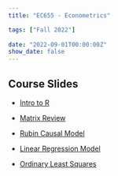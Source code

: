 ```yaml
---
title: "EC655 - Econometrics"

tags: ["Fall 2022"]
  
date: "2022-09-01T00:00:00Z"
show_date: false
---
```


## Course Slides

- <a href="https://justinsmithecon.github.io/teaching/ec655/intro/intro.html">Intro to R</a>

- <a href="https://justinsmithecon.github.io/teaching/ec655/Matrix%20Review/matrixrev.html">Matrix Review</a> 

- <a href="https://justinsmithecon.github.io/teaching/ec655/rubin/rubin.html">Rubin Causal Model</a> 

- <a href="https://justinsmithecon.github.io/teaching/ec655/linearregress/linearregress.html">Linear Regression Model</a> 

- <a href="https://justinsmithecon.github.io/teaching/ec655/ols/ols.html">Ordinary Least Squares</a> 




